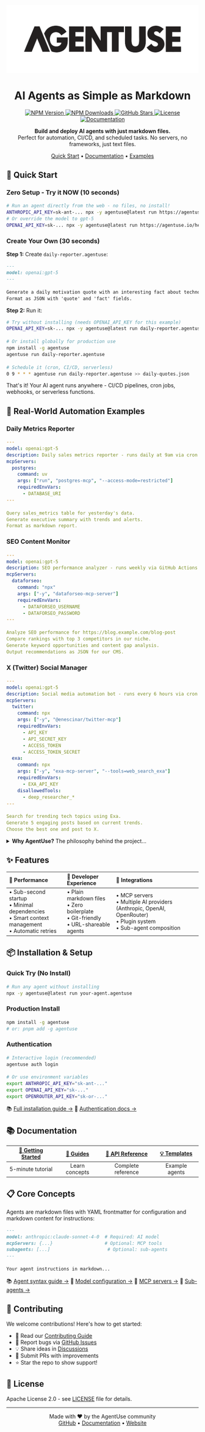 <picture>
  <source media="(prefers-color-scheme: dark)" srcset="./static/agentuse-logo-dark.png">
  <source media="(prefers-color-scheme: light)" srcset="./static/agentuse-logo.png">
  <img alt="AgentUse Logo" src="./static/agentuse-logo.png"  width="full">
</picture>

<h1 align="center">AI Agents as Simple as Markdown</h1>

<p align="center">
  <a href="https://www.npmjs.com/package/agentuse">
    <img alt="NPM Version" src="https://img.shields.io/npm/v/agentuse?style=flat-square&color=00DC82&label=version">
  </a>
  <a href="https://www.npmjs.com/package/agentuse">
    <img alt="NPM Downloads" src="https://img.shields.io/npm/dm/agentuse?style=flat-square&color=00DC82">
  </a>
  <a href="https://github.com/agentuse/agentuse">
    <img alt="GitHub Stars" src="https://img.shields.io/github/stars/agentuse/agentuse?style=flat-square&color=00DC82">
  </a>
  <a href="https://github.com/agentuse/agentuse/blob/main/LICENSE">
    <img alt="License" src="https://img.shields.io/npm/l/agentuse?style=flat-square&color=00DC82">
  </a>
  <a href="https://docs.agentuse.io">
    <img alt="Documentation" src="https://img.shields.io/badge/docs-agentuse.io-00DC82?style=flat-square">
  </a>
</p>

<p align="center">
  <strong>Build and deploy AI agents with just markdown files.</strong><br/>
  Perfect for automation, CI/CD, and scheduled tasks. No servers, no frameworks, just text files.
</p>

<p align="center">
  <a href="#-quick-start">Quick Start</a> •
  <a href="https://docs.agentuse.io">Documentation</a> •
  <a href="#-real-world-automation-examples">Examples</a>
</p>

## 🚀 Quick Start

### Zero Setup - Try it NOW (10 seconds)
```bash
# Run an agent directly from the web - no files, no install!
ANTHROPIC_API_KEY=sk-ant-... npx -y agentuse@latest run https://agentuse.io/hello.agentuse
# Or override the model to gpt-5
OPENAI_API_KEY=sk-... npx -y agentuse@latest run https://agentuse.io/hello.agentuse -m openai:gpt-5
```

### Create Your Own (30 seconds)

**Step 1:** Create `daily-reporter.agentuse`:
```markdown
---
model: openai:gpt-5
---

Generate a daily motivation quote with an interesting fact about technology.
Format as JSON with 'quote' and 'fact' fields.
```

**Step 2:** Run it:
```bash
# Try without installing (needs OPENAI_API_KEY for this example)
OPENAI_API_KEY=sk-... npx -y agentuse@latest run daily-reporter.agentuse

# Or install globally for production use
npm install -g agentuse
agentuse run daily-reporter.agentuse

# Schedule it (cron, CI/CD, serverless)
0 9 * * * agentuse run daily-reporter.agentuse >> daily-quotes.json
```

That's it! Your AI agent runs anywhere - CI/CD pipelines, cron jobs, webhooks, or serverless functions.

## 🎯 Real-World Automation Examples

### Daily Metrics Reporter
```yaml
---
model: openai:gpt-5
description: Daily sales metrics reporter - runs daily at 9am via cron
mcpServers:
  postgres:
    command: uv
    args: ["run", "postgres-mcp", "--access-mode=restricted"]
    requiredEnvVars:
      - DATABASE_URI
---

Query sales_metrics table for yesterday's data.
Generate executive summary with trends and alerts.
Format as markdown report.
```

### SEO Content Monitor
```yaml
---
model: openai:gpt-5
description: SEO performance analyzer - runs weekly via GitHub Actions
mcpServers:
  dataforseo:
    command: "npx"
    args: ["-y", "dataforseo-mcp-server"]
    requiredEnvVars:
      - DATAFORSEO_USERNAME
      - DATAFORSEO_PASSWORD
---

Analyze SEO performance for https://blog.example.com/blog-post
Compare rankings with top 3 competitors in our niche.
Generate keyword opportunities and content gap analysis.
Output recommendations as JSON for our CMS.
```

### X (Twitter) Social Manager
```yaml
---
model: openai:gpt-5
description: Social media automation bot - runs every 6 hours via cron
mcpServers:
  twitter:
    command: npx
    args: ["-y", "@enescinar/twitter-mcp"]
    requiredEnvVars:
      - API_KEY
      - API_SECRET_KEY
      - ACCESS_TOKEN
      - ACCESS_TOKEN_SECRET
  exa:
    command: npx
    args: ["-y", "exa-mcp-server", "--tools=web_search_exa"]
    requiredEnvVars:
      - EXA_API_KEY
    disallowedTools:
      - deep_researcher_*
---

Search for trending tech topics using Exa.
Generate 5 engaging posts based on current trends.
Choose the best one and post to X.
```

<details>
<summary><strong>Why AgentUse?</strong> The philosophy behind the project...</summary>

### The Problem
Current agent frameworks force an impossible choice. Visual workflow tools give you drag-and-drop simplicity but create version control nightmares and vendor lock-in. Traditional code frameworks offer power and flexibility but require hundreds of lines of boilerplate just to say "hello world."

### The Insight
Claude Code proved that markdown configuration is incredibly powerful for AI interactions. But Claude Code is an interactive CLI tool, not a framework for building deployable agents. What if we took that brilliant markdown-first philosophy and built a proper agent development framework around it?

### The Solution
AgentUse makes your agents *just markdown files*. Not configuration files that generate code. Not visual flows that compile to JSON. The markdown IS the agent. This means:
- **Version control just works** - diff, review, and merge agents like any other code
- **Share agents with a URL** - as easy as sharing a gist
- **Zero learning curve** - if you can write a README, you can build an agent
- **Production-ready** - built-in retries, streaming, error recovery, and MCP support

AgentUse is Infrastructure-as-Code philosophy applied to AI agents. Your agents are text files that can be versioned, reviewed, tested, and deployed like any other code artifact.
</details>

## ✨ Features

<div align="center">

| 🚀 **Performance** | 🔧 **Developer Experience** | 🔌 **Integrations** |
|:---|:---|:---|
| • Sub-second startup<br>• Minimal dependencies<br>• Smart context management<br>• Automatic retries | • Plain markdown files<br>• Zero boilerplate<br>• Git-friendly<br>• URL-shareable agents | • MCP servers<br>• Multiple AI providers (Anthropic, OpenAI, OpenRouter)<br>• Plugin system<br>• Sub-agent composition |

</div>

## 📦 Installation & Setup

### Quick Try (No Install)
```bash
# Run any agent without installing
npx -y agentuse@latest run your-agent.agentuse
```

### Production Install
```bash
npm install -g agentuse
# or: pnpm add -g agentuse
```

### Authentication
```bash
# Interactive login (recommended)
agentuse auth login

# Or use environment variables
export ANTHROPIC_API_KEY="sk-ant-..."
export OPENAI_API_KEY="sk-..."
export OPENROUTER_API_KEY="sk-or-..."
```

📚 [Full installation guide →](https://docs.agentuse.io/installation)
📘 [Authentication docs →](https://docs.agentuse.io/guides/model-configuration)

## 📚 Documentation

<div align="center">

| [**🚀 Getting Started**](https://docs.agentuse.io/quickstart) | [**📖 Guides**](https://docs.agentuse.io/guides) | [**📘 API Reference**](https://docs.agentuse.io/reference) | [**💡 Templates**](https://github.com/agentuse/agentuse/tree/main/templates) |
|:---:|:---:|:---:|:---:|
| 5-minute tutorial | Learn concepts | Complete reference | Example agents |

</div>

## 📋 Core Concepts

Agents are markdown files with YAML frontmatter for configuration and markdown content for instructions:

```markdown
---
model: anthropic:claude-sonnet-4-0  # Required: AI model
mcpServers: {...}                   # Optional: MCP tools
subagents: [...]                     # Optional: sub-agents
---

Your agent instructions in markdown...
```

📚 [Agent syntax guide →](https://docs.agentuse.io/reference/agent-syntax)
📘 [Model configuration →](https://docs.agentuse.io/guides/model-configuration)
🔧 [MCP servers →](https://docs.agentuse.io/guides/creating-agents#mcp-servers)
🤖 [Sub-agents →](https://docs.agentuse.io/guides/subagents)


## 🤝 Contributing

We welcome contributions! Here's how to get started:

- 📖 Read our [Contributing Guide](CONTRIBUTING.md)
- 🐛 Report bugs via [GitHub Issues](https://github.com/agentuse/agentuse/issues)
- 💡 Share ideas in [Discussions](https://github.com/agentuse/agentuse/discussions)
- 🔧 Submit PRs with improvements
- ⭐ Star the repo to show support!

## 📜 License

Apache License 2.0 - see [LICENSE](LICENSE) file for details.

---

<p align="center">
  Made with ❤️ by the AgentUse community<br/>
  <a href="https://github.com/agentuse/agentuse">GitHub</a> •
  <a href="https://docs.agentuse.io">Documentation</a> •
  <a href="https://agentuse.io">Website</a>
</p>